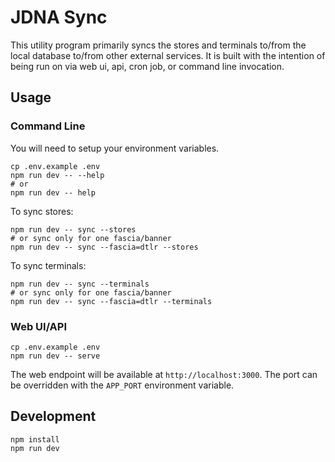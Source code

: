 # JDNA Sync

This utility program primarily syncs the stores and terminals to/from the local database to/from
other external services. It is built with the intention of being run on via web ui, api, cron job,
or command line invocation.

## Usage

### Command Line

You will need to setup your environment variables.

```shell
cp .env.example .env
npm run dev -- --help
# or
npm run dev -- help
```

To sync stores:

```shell
npm run dev -- sync --stores
# or sync only for one fascia/banner
npm run dev -- sync --fascia=dtlr --stores
```

To sync terminals:

```shell
npm run dev -- sync --terminals
# or sync only for one fascia/banner
npm run dev -- sync --fascia=dtlr --terminals
```

### Web UI/API

```shell
cp .env.example .env
npm run dev -- serve
```

The web endpoint will be available at `http://localhost:3000`. The port can be overridden with the
`APP_PORT` environment variable.

## Development

```shell
npm install
npm run dev
```
